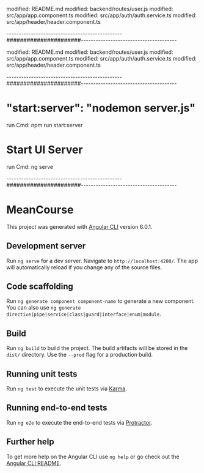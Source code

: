 modified:   README.md
modified:   backend/routes/user.js
modified:   src/app/app.component.ts
modified:   src/app/auth/auth.service.ts
modified:   src/app/header/header.component.ts

-----------------------------------------------######################---------------------------------------

modified:   README.md
modified:   backend/routes/user.js
modified:   src/app/app.component.ts
modified:   src/app/auth/auth.service.ts
modified:   src/app/header/header.component.ts

-----------------------------------------------######################---------------------------------------

# "start:server": "nodemon server.js"
run Cmd: npm run start:server

# Start UI Server
run Cmd: ng serve

-----------------------------------------------######################---------------------------------------
# MeanCourse

This project was generated with [Angular CLI](https://github.com/angular/angular-cli) version 6.0.1.

## Development server

Run `ng serve` for a dev server. Navigate to `http://localhost:4200/`. The app will automatically reload if you change any of the source files.

## Code scaffolding

Run `ng generate component component-name` to generate a new component. You can also use `ng generate directive|pipe|service|class|guard|interface|enum|module`.

## Build

Run `ng build` to build the project. The build artifacts will be stored in the `dist/` directory. Use the `--prod` flag for a production build.

## Running unit tests

Run `ng test` to execute the unit tests via [Karma](https://karma-runner.github.io).

## Running end-to-end tests

Run `ng e2e` to execute the end-to-end tests via [Protractor](http://www.protractortest.org/).

## Further help

To get more help on the Angular CLI use `ng help` or go check out the [Angular CLI README](https://github.com/angular/angular-cli/blob/master/README.md).

